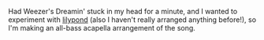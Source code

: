 Had Weezer's Dreamin' stuck in my head for a minute, and I wanted to experiment with [lilypond](lilypond.org) (also I haven't really arranged anything before!), so I'm making an all-bass acapella arrangement of the song.